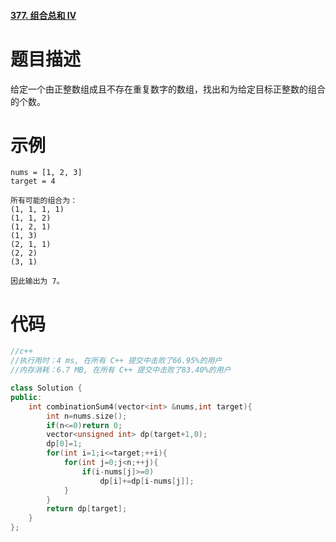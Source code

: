 #### [377. 组合总和 Ⅳ](https://leetcode-cn.com/problems/combination-sum-iv/)

# 题目描述

给定一个由正整数组成且不存在重复数字的数组，找出和为给定目标正整数的组合的个数。



# 示例

```
nums = [1, 2, 3]
target = 4

所有可能的组合为：
(1, 1, 1, 1)
(1, 1, 2)
(1, 2, 1)
(1, 3)
(2, 1, 1)
(2, 2)
(3, 1)

因此输出为 7。
```



# 代码

```c++
//c++
//执行用时：4 ms, 在所有 C++ 提交中击败了66.95%的用户
//内存消耗：6.7 MB, 在所有 C++ 提交中击败了83.40%的用户

class Solution {
public:
    int combinationSum4(vector<int> &nums,int target){
        int n=nums.size();
        if(n<=0)return 0;
        vector<unsigned int> dp(target+1,0);
        dp[0]=1;
        for(int i=1;i<=target;++i){
            for(int j=0;j<n;++j){
                if(i-nums[j]>=0)
                    dp[i]+=dp[i-nums[j]];
            }
        }
        return dp[target];
    }
};
```

